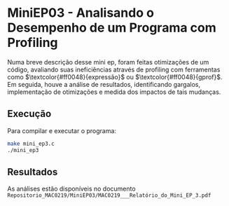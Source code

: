 # MiniEP03 - Analisando o Desempenho de um Programa com Profiling

Numa breve descrição desse mini ep, foram feitas otimizações de um código, avaliando suas ineficiências através de profiling com ferramentas como $\textcolor{#ff0048}{expressão}$ ou $\textcolor{#ff0048}{gprof}$. Em seguida, houve a análise de resultados, identificando gargalos, implementação de otimizações e medida dos impactos de tais mudanças.

## Execução

Para compilar e executar o programa:

```bash
make mini_ep3.c
./mini_ep3
```

## Resultados

As análises estão disponíveis no documento $\texttt{Repositorio\_MAC0219/MiniEP03/MAC0219\_\_\_Relatório\_do\_Mini\_EP\_3.pdf}$